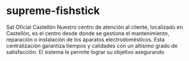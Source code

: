 # supreme-fishstick
Sat Oficial Castellón Nuestro centro de atención al cliente, localizado en Castellón, es el centro desde donde se gestiona el mantenimiento, reparación o instalación de los aparatos electrodomésticos. Esta centralización garantiza tiempos y calidades con un altísimo grado de satisfacción. El sistema le permite lograr su objetivo asegurando 
